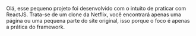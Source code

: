 Olá, esse pequeno projeto foi desenvolvido com o intuito de praticar com ReactJS.
Trata-se de um clone da Netflix, você encontrará apenas uma página ou uma pequena parte do site original, isso porque o foco é apenas a prática do framework. 
